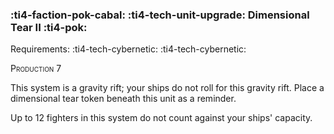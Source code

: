 ### :ti4-faction-pok-cabal: :ti4-tech-unit-upgrade: **Dimensional Tear II** :ti4-pok:

Requirements: :ti4-tech-cybernetic: :ti4-tech-cybernetic:

<span style="font-variant:small-caps;">Production</span> 7

This system is a gravity rift; your ships do not roll for this gravity rift.
Place a dimensional tear token beneath this unit as a reminder.

Up to 12 fighters in this system do not count against your ships' capacity.
